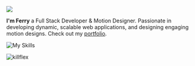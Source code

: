 [![](killflex.gif)](https://killflex.vercel.app)

**I'm Ferry** a Full Stack Developer & Motion Designer. Passionate in developing dynamic, scalable web applications, and designing engaging motion designs. Check out my [portfolio](https://killflex.vercel.app).

![My Skills](https://go-skill-icons.vercel.app/api/icons?i=js,ts,css,php,py,,react,nextjs,laravel,tailwind,nodejs,express,,mysql,postgres,mongodb,,ae,pr,ps,blender,figma&perline=22)

<p align="left"> <img src="https://komarev.com/ghpvc/?username=killflex&label=Visitor&color=0e75b6&style=flat" alt="killflex" /> </p>

